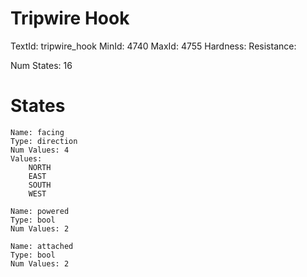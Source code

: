 # Tripwire Hook
TextId: tripwire_hook
MinId: 4740
MaxId: 4755
Hardness: 
Resistance: 

Num States: 16
# States
```
Name: facing
Type: direction
Num Values: 4
Values:
    NORTH
    EAST
    SOUTH
    WEST

Name: powered
Type: bool
Num Values: 2

Name: attached
Type: bool
Num Values: 2
```